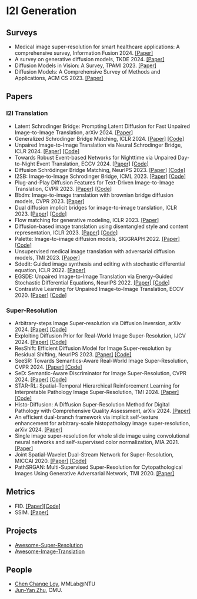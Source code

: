 # I2I Generation
## Surveys
+ Medical image super-resolution for smart healthcare applications: A comprehensive survey, Information Fusion 2024. [[Paper]](https://dclibrary.mbzuai.ac.ae/cgi/viewcontent.cgi?article=1686&context=mlfp)
+ A survey on generative diffusion models, TKDE 2024. [[Paper]](https://ieeexplore.ieee.org/stamp/stamp.jsp?arnumber=10419041&casa_token=c3kdanjs_mQAAAAA:8maYnknRylZZg6PfsatG2dZNoHcek6NHuUjOMSqHHCuScAoZTipDX6ZJ6w7sTlER5qM5WlsOH5xG&tag=1)
+ Diffusion Models in Vision: A Survey, TPAMI 2023. [[Paper]](https://ieeexplore.ieee.org/stamp/stamp.jsp?arnumber=10081412&casa_token=pWYel0SgBkMAAAAA:pZSLu9bJ5VcBfM4WE0gwFIngfHIL0MOiWA5W3qpUSEuJ21QVr8fdA8FyYCoGQ2LssUYkFkSxXA&tag=1)
+ Diffusion Models: A Comprehensive Survey of Methods and Applications, ACM CS 2023. [[Paper]](https://dl.acm.org/doi/pdf/10.1145/3626235?casa_token=lwbnFdi3sZkAAAAA:569SWusI_OTBejMIKPRfKRWHXY6feI8sI0tJhiZoRKaVPpFhfk5b8Y8d1trmderA2OkrhgAlD2Z2)
## Papers
### I2I Translation
+ Latent Schrodinger Bridge: Prompting Latent Diffusion for Fast Unpaired Image-to-Image Translation, arXiv 2024. [[Paper]](https://arxiv.org/pdf/2411.14863)
+ Generalized Schrodinger Bridge Matching, ICLR 2024. [[Paper]](https://arxiv.org/pdf/2310.02233) [[Code]](https://github.com/facebookresearch/generalized-schrodinger-bridge-matching)
+ Unpaired Image-to-Image Translation via Neural Schrodinger Bridge, ICLR 2024. [[Paper]](https://arxiv.org/pdf/2305.15086) [[Code]](https://github.com/cyclomon/UNSB)
+ Towards Robust Event-based Networks for Nighttime via Unpaired Day-to-Night Event Translation, ECCV 2024. [[Paper]](https://arxiv.org/pdf/2407.10703) [[Code]](https://github.com/jeongyh98/UDNET)
+ Diffusion Schrödinger Bridge Matching, NeurIPS 2023. [[Paper]](https://proceedings.neurips.cc/paper_files/paper/2023/file/c428adf74782c2092d254329b6b02482-Paper-Conference.pdf) [[Code]](https://github.com/yuyang-shi/dsbm-pytorch)
+ I2SB: Image-to-Image Schrodinger Bridge, ICML 2023. [[Paper]](https://arxiv.org/pdf/2302.05872) [[Code]](https://i2sb.github.io/)
+ Plug-and-Play Diffusion Features for Text-Driven Image-to-Image Translation, CVPR 2023. [[Paper]](https://openaccess.thecvf.com/content/CVPR2023/papers/Tumanyan_Plug-and-Play_Diffusion_Features_for_Text-Driven_Image-to-Image_Translation_CVPR_2023_paper.pdf) [[Code]](https://github.com/MichalGeyer/plug-and-play)
+ Bbdm: Image-to-image translation with brownian bridge diffusion models, CVPR 2023. [[Paper]](https://openaccess.thecvf.com/content/CVPR2023/papers/Li_BBDM_Image-to-Image_Translation_With_Brownian_Bridge_Diffusion_Models_CVPR_2023_paper.pdf)
+ Dual diffusion implicit bridges for image-to-image translation, ICLR 2023. [[Paper]](https://arxiv.org/pdf/2203.08382) [[Code]](https://github.com/suxuann/ddib/)
+ Flow matching for generative modeling, ICLR 2023. [[Paper]](https://arxiv.org/pdf/2210.02747) 
+ Diffusion-based image translation using disentangled style and content representation, ICLR 2023. [[Paper]](https://arxiv.org/pdf/2209.15264) [[Code]](https://github.com/cyclomon/DiffuseIT)
+ Palette: Image-to-image diffusion models, SIGGRAPH 2022. [[Paper]](https://dl.acm.org/doi/pdf/10.1145/3528233.3530757) [[Code]](https://diffusion-palette.github.io/)
+ Unsupervised medical image translation with adversarial diffusion models, TMI 2023. [[Paper]](https://ieeexplore.ieee.org/document/10167641?reason=concurrency)
+ Sdedit: Guided image synthesis and editing with stochastic differential equation, ICLR 2022. [[Paper]](https://arxiv.org/pdf/2108.01073)
+ EGSDE: Unpaired Image-to-Image Translation via Energy-Guided Stochastic Differential Equations, NeurIPS 2022. [[Paper]](https://proceedings.neurips.cc/paper_files/paper/2022/file/177d68f4adef163b7b123b5c5adb3c60-Paper-Conference.pdf) [[Code]](https://github.com/ML-GSAI/EGSDE)
+ Contrastive Learning for Unpaired Image-to-Image Translation, ECCV 2020. [[Paper]](https://arxiv.org/pdf/2007.15651) [[Code]](https://github.com/taesungp/contrastive-unpaired-translation?tab=readme-ov-file)
### Super-Resolution
+ Arbitrary-steps Image Super-resolution via Diffusion Inversion, arXiv 2024. [[Paper]](https://arxiv.org/pdf/2412.09013) [[Code]](https://github.com/zsyOAOA/InvSR?tab=readme-ov-file)
+ Exploiting Diffusion Prior for Real-World Image Super-Resolution, IJCV 2024. [[Paper]](https://link.springer.com/article/10.1007/s11263-024-02168-7) [[Code]](https://github.com/IceClear/StableSR)
+ ResShift: Efficient Diffusion Model for Image Super-resolution by Residual Shifting, NeurIPS 2023. [[Paper]](https://proceedings.neurips.cc/paper_files/paper/2023/file/2ac2eac5098dba08208807b65c5851cc-Paper-Conference.pdf) [[Code]](https://github.com/zsyOAOA/ResShift)
+ SeeSR: Towards Semantics-Aware Real-World Image Super-Resolution, CVPR 2024. [[Paper]](https://openaccess.thecvf.com/content/CVPR2024/papers/Wu_SeeSR_Towards_Semantics-Aware_Real-World_Image_Super-Resolution_CVPR_2024_paper.pdf) [[Code]](https://github.com/cswry/SeeSR)
+ SeD: Semantic-Aware Discriminator for Image Super-Resolution, CVPR 2024. [[Paper]](https://openaccess.thecvf.com/content/CVPR2024/papers/Li_SeD_Semantic-Aware_Discriminator_for_Image_Super-Resolution_CVPR_2024_paper.pdf) [[Code]](https://github.com/lbc12345/SeD)
+ STAR-RL: Spatial–Temporal Hierarchical Reinforcement Learning for Interpretable Pathology Image Super-Resolution, TMI 2024. [[Paper]](https://ieeexplore.ieee.org/stamp/stamp.jsp?arnumber=10574839&casa_token=oq0LHuyzVCQAAAAA:YQxPx8yvGYuCN4D0CgD_oxinkYU8qnATI5wRQwMeM1658nr01MPsigBg01eJHQsf__xlz3vHmyHZ&tag=1) [[Code]](https://github.com/CUHK-AIM-Group/STAR-RL)
+ Histo-Diffusion: A Diffusion Super-Resolution Method for Digital Pathology with Comprehensive Quality Assessment, arXiv 2024. [[Paper]](https://arxiv.org/pdf/2408.15218)
+ An efficient dual-branch framework via implicit self-texture enhancement for arbitrary-scale histopathology image super-resolution, arXiv 2024. [[Paper]](https://arxiv.org/pdf/2401.15613)
+ Single image super-resolution for whole slide image using convolutional neural networks and self-supervised color normalization, MIA 2021. [[Paper]](https://drive.google.com/file/d/1xySCw7qBORHwxfRKp7GV6tOEUZ8Bjnsy/view)
+ Joint Spatial-Wavelet Dual-Stream Network for Super-Resolution, MICCAI 2020. [[Paper]](https://www.researchgate.net/profile/Zhen-Chen-128/publication/346066209_Joint_Spatial-Wavelet_Dual-Stream_Network_for_Super-Resolution/links/5fcb49dc299bf188d4f5b910/Joint-Spatial-Wavelet-Dual-Stream-Network-for-Super-Resolution.pdf) [[Code]](https://github.com/franciszchen/SWD-Net)
+ PathSRGAN: Multi-Supervised Super-Resolution for Cytopathological Images Using Generative Adversarial Network, TMI 2020. [[Paper]](https://ieeexplore.ieee.org/stamp/stamp.jsp?arnumber=9036984&casa_token=AESOQfFBhYUAAAAA:ximRawz0VOE1JTBz6jD8Uucy6J5mwj-luZlWuwAQZlCRdjeuSf9mrTbnEFIiKzF8kaZBmhE1quId&tag=1)
## Metrics
+ FID. [[Paper]](https://arxiv.org/pdf/1711.10337)[[Code]](https://github.com/mseitzer/pytorch-fid)
+ SSIM. [[Paper]](https://ieeexplore.ieee.org/stamp/stamp.jsparnumber=1284395&casa_token=vZ-4o7Xw-8EAAAAA:xyvkPjsdshQBTHDc6DAZnNlmdOD7M0GyIiQqHJez1Mul_ofCWU3j2ildILuvUkx4AuCB7s98BBoD)
## Projects
+ [Awesome-Super-Resolution](https://github.com/ChaofWang/Awesome-Super-Resolution)
+ [Awesome-Image-Translation](https://github.com/weihaox/awesome-image-translation?tab=readme-ov-file) 
## People
+ [Chen Change Loy](https://scholar.google.co.uk/citations?user=559LF80AAAAJ), MMLab@NTU
+ [Jun-Yan Zhu](https://www.cs.cmu.edu/~junyanz/), CMU.
